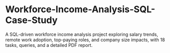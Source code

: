 # Workforce-Income-Analysis-SQL-Case-Study
A SQL-driven workforce income analysis project exploring salary trends, remote work adoption, top-paying roles, and company size impacts, with 18 tasks, queries, and a detailed PDF report.
